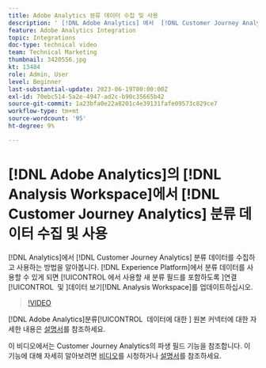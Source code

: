 ```yaml
---
title: Adobe Analytics 분류 데이터 수집 및 사용
description: ' [!DNL Adobe Analytics] 에서  [!DNL Customer Journey Analytics]분류 데이터를 수집 및 사용하는 방법을 알아봅니다.'
feature: Adobe Analytics Integration
topic: Integrations
doc-type: technical video
team: Technical Marketing
thumbnail: 3420556.jpg
kt: 13484
role: Admin, User
level: Beginner
last-substantial-update: 2023-06-19T00:00:00Z
exl-id: 70ebc514-5a2e-4947-ad2c-b90c35665b42
source-git-commit: 1a23bfa0e22a8201c4e39131fafe09573c829ce7
workflow-type: tm+mt
source-wordcount: '95'
ht-degree: 9%

---
```


# [!DNL Adobe Analytics]의 [!DNL Analysis Workspace]에서 [!DNL Customer Journey Analytics] 분류 데이터 수집 및 사용

[!DNL Analytics]에서 [!DNL Customer Journey Analytics] 분류 데이터를 수집하고 사용하는 방법을 알아봅니다. [!DNL Experience Platform]에서 분류 데이터를 사용할 수 있게 되면 [!UICONTROL 에서 사용할 새 분류 필드를 포함하도록 &#x200B;]연결[!UICONTROL &#x200B; 및 &#x200B;]데이터 보기[!DNL Analysis Workspace]를 업데이트하십시오. 

>[!VIDEO](https://video.tv.adobe.com/v/3420556/?quality=12&learn=on)

[!DNL Adobe Analytics]분류[!UICONTROL &#x200B; 데이터에 대한 &#x200B;] 원본 커넥터에 대한 자세한 내용은 [설명서](https://experienceleague.adobe.com/docs/experience-platform/sources/ui-tutorials/create/adobe-applications/classifications.html?lang=ko)를 참조하세요.

이 비디오에서는 Customer Journey Analytics의 파생 필드 기능을 참조합니다. 이 기능에 대해 자세히 알아보려면 [비디오](https://experienceleague.adobe.com/docs/customer-journey-analytics-learn/tutorials/data-views/derived-fields-in-cja.html?lang=ko)를 시청하거나 [설명서](https://experienceleague.adobe.com/docs/analytics-platform/using/cja-dataviews/derived-fields.html?lang=ko)를 참조하세요.
